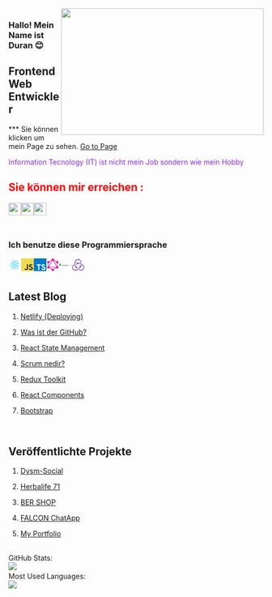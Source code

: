 <img src="https://media.giphy.com/media/qgQUggAC3Pfv687qPC/giphy.gif" align="right" width="400" height="250"/>

### Hallo! Mein Name ist Duran :blush:

## Frontend Web Entwickler

\*\*\* Sie können klicken um mein Page zu sehen. <a href="https://duranakyol.netlify.app" target="_blank">Go to Page</a>

<font color="blueviolet" >Information Tecnology (IT) ist nicht mein Job sondern wie mein Hobby</font>

<h2 style="color: red">Sie können mir erreichen : </h2>

[<img align="left" width="25" height="25" src="https://upload.wikimedia.org/wikipedia/commons/thumb/8/81/LinkedIn_icon.svg/2048px-LinkedIn_icon.svg.png" align="left" />][linkedin]

[<img align="left" width="25" height="25" src="https://cdn.freebiesupply.com/logos/thumbs/2x/xing-icon-logo.png" align="left" />][xing]

[<img align="left" width="25" height="25" src="https://seeklogo.com/images/M/medium-2020-new-logo-4DD1CA1BFF-seeklogo.com.png" />][medium]

<br/>
<br/>
<br/>

### Ich benutze diese Programmiersprache

<img align="left" width="25" height="25" src="https://raw.githubusercontent.com/github/explore/80688e429a7d4ef2fca1e82350fe8e3517d3494d/topics/react/react.png"/>
<img align="left" width="25" height="25" src="https://raw.githubusercontent.com/github/explore/80688e429a7d4ef2fca1e82350fe8e3517d3494d/topics/javascript/javascript.png"/>
<img align="left" width="25" height="25" src="https://raw.githubusercontent.com/github/explore/80688e429a7d4ef2fca1e82350fe8e3517d3494d/topics/typescript/typescript.png"/>
<img align="left" width="25" height="25" src="https://raw.githubusercontent.com/github/explore/80688e429a7d4ef2fca1e82350fe8e3517d3494d/topics/graphql/graphql.png"/>
<img align="left" width="25" height="25" src="https://raw.githubusercontent.com/github/explore/80688e429a7d4ef2fca1e82350fe8e3517d3494d/topics/mongodb/mongodb.png"/>
<img align="left" width="25" height="25" src="https://raw.githubusercontent.com/github/explore/80688e429a7d4ef2fca1e82350fe8e3517d3494d/topics/redux/redux.png"/>

<br/>
<br/>

## Latest Blog

1. <a href="https://medium.com/@duranakyol71/netlify-deploying-b7d0b11da48c" target="_blank">Netlify (Deploying)</a>

2. <a href="https://medium.com/@duranakyol71/was-ist-der-github-d1cce65f5132" target="_blank">Was ist der GitHub?</a>

3. <a href="https://medium.com/@duranakyol71/react-state-management-6711538dc296" target="_blank">React State Management</a>

4. <a href="https://medium.com/@duranakyol71/scrum-nedir-d98ec3640ce8" target="_blank">Scrum nedir?</a>

5. <a href="https://medium.com/@duranakyol71/redux-toolkit-b1712e3ce7b9" target="_blank">Redux Toolkit</a>

6. <a href="https://medium.com/@duranakyol71/react-components-2368284bf753" target="_blank">React Components</a>

7. <a href="https://medium.com/@duranakyol71/bootstrap-cc6c1921cbad" target="_blank">Bootstrap</a>

<br/>

## Veröffentlichte Projekte

1. <a href="https://dysm-social.netlify.app" target="_blank">Dysm-Social</a>

2. <a href="https://herbalife71.netlify.app" target="_blank">Herbalife 71</a>

3. <a href="https://bershop.netlify.app" target="_blank">BER SHOP</a>

4. <a href="https://falcon-chatapp.netlify.app" target="_blank">FALCON ChatApp</a>

5. <a href="https://duranakyol.netlify.app" target="_blank">My Portfolio</a>

<br/>

<summary>GitHub Stats:</summary>
<img src="https://github-readme-stats.vercel.app/api?username=duranakyol&theme=radical" />

<br/>

<summary>Most Used Languages:</summary>
<img src="https://github-readme-stats.vercel.app/api/top-langs/?username=anuraghazra&layout=compact&theme=radical" />

<br/>

[linkedin]: https://www.linkedin.com/in/duranakyol/
[xing]: https://www.xing.com/profile/Duran_Akyol/cv
[medium]: https://medium.com/@duranakyol71
